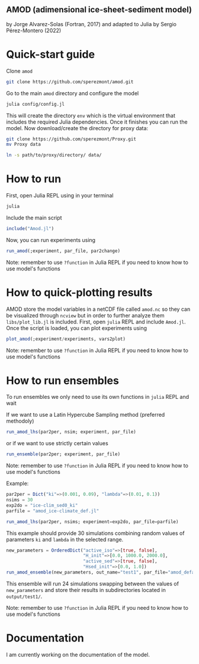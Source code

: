## AMOD (adimensional ice-sheet-sediment model)
by Jorge Alvarez-Solas (Fortran, 2017) and adapted to Julia by Sergio Pérez-Montero (2022)


# Quick-start guide
Clone `amod`
```bash
git clone https://github.com/sperezmont/amod.git
```
Go to the main `amod` directory and configure the model
```bash
julia config/config.jl
```
This will create the directory `env` which is the virtual environment that includes the required Julia dependencies. Once it finishes you can run the model. Now download/create the directory for proxy data:

```bash
git clone https://github.com/sperezmont/Proxy.git
mv Proxy data
```

```bash
ln -s path/to/proxy/directory/ data/
```

# How to run
First, open Julia REPL using in your terminal
```bash
julia
```
Include the main script
```julia
include("Amod.jl")
```
Now, you can run experiments using
```julia
run_amod(;experiment, par_file, par2change)
```
Note: remember to use `?function` in Julia REPL if you need to know how to use model's functions

# How to quick-plotting results
AMOD store the model variables in a netCDF file called `amod.nc` so they can be visualized through `ncview` but in order to further analyze them `libs/plot_lib.jl` is included. First, open `julia` REPL and include `Amod.jl`. Once the script is loaded, you can plot experiments using
```julia
plot_amod(;experiment/experiments, vars2plot)  
```
Note: remember to use `?function` in Julia REPL if you need to know how to use model's functions
# How to run ensembles
To run ensembles we only need to use its own functions in `julia` REPL and wait

If we want to use a Latin Hypercube Sampling method (preferred methodoly)
```julia
run_amod_lhs(par2per, nsim; experiment, par_file)
```
or if we want to use strictly certain values
```julia
run_ensemble(par2per; experiment, par_file) 
```
Note: remember to use `?function` in Julia REPL if you need to know how to use model's functions

Example:
```julia
par2per = Dict("ki"=>(0.001, 0.09), "lambda"=>(0.01, 0.1))
nsims = 30
exp2do = "ice-clim_sed0_ki"
parfile = "amod_ice-climate_def.jl"

run_amod_lhs(par2per, nsims; experiment=exp2do, par_file=parfile)
```
This example should provide 30 simulations combining random values of parameters `ki` and `lambda` in the selected range. 

```julia
new_parameters = OrderedDict("active_iso"=>[true, false],
                             "H_init"=>[0.0, 1000.0, 2000.0],
                             "active_sed"=>[true, false],
                             "Hsed_init"=>[0.0, 1.0])
run_amod_ensemble(new_parameters, out_name="test1", par_file="amod_default.jl")
```
This ensemble will run 24 simulations swapping between the values of `new_parameters` and store their results in subdirectories located in `output/test1/`.

Note: remember to use `?function` in Julia REPL if you need to know how to use model's functions

# Documentation
I am currently working on the documentation of the model.

